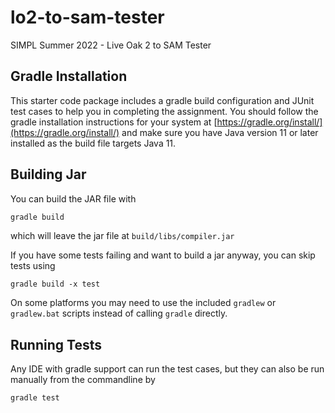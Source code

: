 # lo2-to-sam-tester
SIMPL Summer 2022 - Live Oak 2 to SAM Tester

## Gradle Installation

This starter code package includes a gradle build configuration and JUnit test cases to help you in completing the assignment.
You should follow the gradle installation instructions for your system at [https://gradle.org/install/](https://gradle.org/install/)
and make sure you have Java version 11 or later installed as the build file targets Java 11.

## Building Jar

You can build the JAR file with 
```sh
gradle build
```
which will leave the jar file at `build/libs/compiler.jar`

If you have some tests failing and want to build a jar anyway, you can skip tests using
```shell
gradle build -x test
```

On some platforms you may need to use the included `gradlew` or `gradlew.bat` scripts instead of calling `gradle` directly.

## Running Tests

Any IDE with gradle support can run the test cases, but they can also be run manually from the commandline by

```sh
gradle test
```

